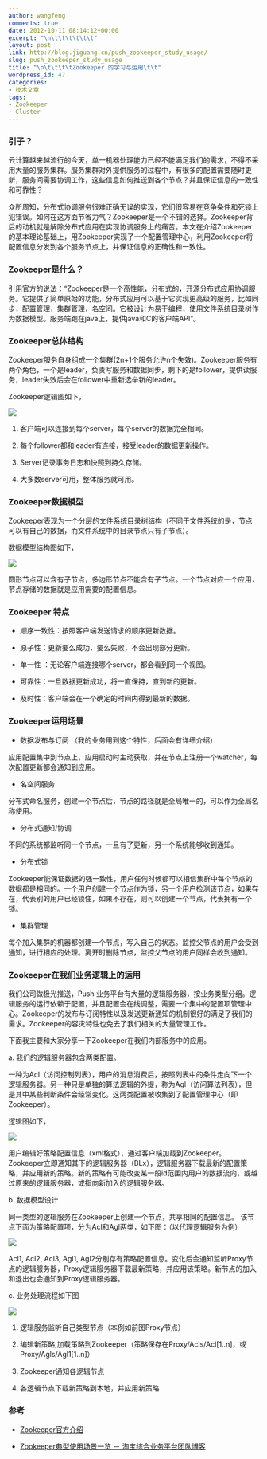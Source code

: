 ```yaml
---
author: wangfeng
comments: true
date: 2012-10-11 08:14:12+00:00
excerpt: "\n\t\t\t\t\t\t"
layout: post
link: http://blog.jiguang.cn/push_zookeeper_study_usage/
slug: push_zookeeper_study_usage
title: "\n\t\t\t\tZookeeper 的学习与运用\t\t"
wordpress_id: 47
categories:
- 技术文章
tags:
- Zookeeper
- Cluster
---
```



				

### 引子？


云计算越来越流行的今天，单一机器处理能力已经不能满足我们的需求，不得不采用大量的服务集群。服务集群对外提供服务的过程中，有很多的配置需要随时更新，服务间需要协调工作，这些信息如何推送到各个节点？并且保证信息的一致性和可靠性？

众所周知，分布式协调服务很难正确无误的实现，它们很容易在竞争条件和死锁上犯错误。如何在这方面节省力气？Zookeeper是一个不错的选择。Zookeeper背后的动机就是解除分布式应用在实现协调服务上的痛苦。本文在介绍Zookeeper的基本理论基础上，用Zookeeper实现了一个配置管理中心，利用Zookeeper将配置信息分发到各个服务节点上，并保证信息的正确性和一致性。


### Zookeeper是什么？


引用官方的说法：“Zookeeper是一个高性能，分布式的，开源分布式应用协调服务。它提供了简单原始的功能，分布式应用可以基于它实现更高级的服务，比如同步，配置管理，集群管理，名空间。它被设计为易于编程，使用文件系统目录树作为数据模型。服务端跑在java上，提供java和C的客户端API”。


### Zookeeper总体结构


Zookeeper服务自身组成一个集群(2n+1个服务允许n个失效)。Zookeeper服务有两个角色，一个是leader，负责写服务和数据同步，剩下的是follower，提供读服务，leader失效后会在follower中重新选举新的leader。

Zookeeper逻辑图如下，

![](http://blog.jiguang.cn/wp-content/uploads/2012/10/1.jpg)



	
  1. 客户端可以连接到每个server，每个server的数据完全相同。

	
  2. 每个follower都和leader有连接，接受leader的数据更新操作。

	
  3. Server记录事务日志和快照到持久存储。

	
  4. 大多数server可用，整体服务就可用。




### Zookeeper数据模型


Zookeeper表现为一个分层的文件系统目录树结构（不同于文件系统的是，节点可以有自己的数据，而文件系统中的目录节点只有子节点）。

数据模型结构图如下，

![](http://blog.jiguang.cn/wp-content/uploads/2012/10/2.png)

圆形节点可以含有子节点，多边形节点不能含有子节点。一个节点对应一个应用，节点存储的数据就是应用需要的配置信息。


### Zookeeper 特点





	
  * 顺序一致性：按照客户端发送请求的顺序更新数据。

	
  * 原子性：更新要么成功，要么失败，不会出现部分更新。

	
  * 单一性 ：无论客户端连接哪个server，都会看到同一个视图。

	
  * 可靠性：一旦数据更新成功，将一直保持，直到新的更新。

	
  * 及时性：客户端会在一个确定的时间内得到最新的数据。




### Zookeeper运用场景





	
  * 数据发布与订阅 （我的业务用到这个特性，后面会有详细介绍）


应用配置集中到节点上，应用启动时主动获取，并在节点上注册一个watcher，每次配置更新都会通知到应用。

	
  * 名空间服务


分布式命名服务，创建一个节点后，节点的路径就是全局唯一的，可以作为全局名称使用。

	
  * 分布式通知/协调


不同的系统都监听同一个节点，一旦有了更新，另一个系统能够收到通知。

	
  * 分布式锁


Zookeeper能保证数据的强一致性，用户任何时候都可以相信集群中每个节点的数据都是相同的。一个用户创建一个节点作为锁，另一个用户检测该节点，如果存在，代表别的用户已经锁住，如果不存在，则可以创建一个节点，代表拥有一个锁。

	
  * 集群管理


每个加入集群的机器都创建一个节点，写入自己的状态。监控父节点的用户会受到通知，进行相应的处理。离开时删除节点，监控父节点的用户同样会收到通知。


### Zookeeper在我们业务逻辑上的运用


我们公司做极光推送，Push 业务平台有大量的逻辑服务器，按业务类型分组。逻辑服务的运行依赖于配置，并且配置会在线调整，需要一个集中的配置项管理中心。Zookeeper的发布与订阅特性以及发送更新通知的机制很好的满足了我们的需求。Zookeeper的容灾特性也免去了我们相关的大量管理工作。

下面我主要和大家分享一下Zookeeper在我们内部服务中的应用。

a. 我们的逻辑服务器包含两类配置。

一种为Acl（访问控制列表），用户的消息消费后，按照列表中的条件走向下一个逻辑服务器。另一种只是单独的算法逻辑的外提，称为Agl（访问算法列表），但是其中某些判断条件会经常变化。这两类配置被收集到了配置管理中心（即Zookeeper）。

逻辑图如下，

![](http://blog.jiguang.cn/wp-content/uploads/2012/10/3.jpg)

用户编辑好策略配置信息（xml格式），通过客户端加载到Zookeeper。Zookeeper立即通知其下的逻辑服务器（BLx），逻辑服务器下载最新的配置策略，并应用新的策略。新的策略有可能改变某一段id范围内用户的数据流向，或越过原来的逻辑服务器，或指向新加入的逻辑服务器。

b. 数据模型设计

同一类型的逻辑服务在Zookeeper上创建一个节点，共享相同的配置信息。
该节点下面为策略配置项，分为Acl和Agl两类，如下图：（以代理逻辑服务为例）

![](http://blog.jiguang.cn/wp-content/uploads/2012/10/4.jpg)

Acl1, Acl2, Acl3, Agl1, Agl2分别存有策略配置信息。变化后会通知监听Proxy节点的逻辑服务器，Proxy逻辑服务器下载最新策略，并应用该策略。新节点的加入和退出也会通知到Proxy逻辑服务器。

c. 业务处理流程如下图

![](http://blog.jiguang.cn/wp-content/uploads/2012/10/5.jpg)



	
  1. 逻辑服务监听自己类型节点（本例如前图Proxy节点）

	
  2. 编辑新策略,加载策略到Zookeeper（策略保存在Proxy/Acls/Acl[1..n]，或Proxy/Agls/Agl1[1..n]）

	
  3. Zookeeper通知各逻辑节点

	
  4. 各逻辑节点下载新策略到本地，并应用新策略




### 参考





	
  * [Zookeeper官方介绍](http://Zookeeper.apache.org/doc/trunk/ZookeeperOver.html)

	
  * [Zookeeper典型使用场景一览 － 淘宝综合业务平台团队博客](http://rdc.taobao.com/team/jm/archives/1232)


		

